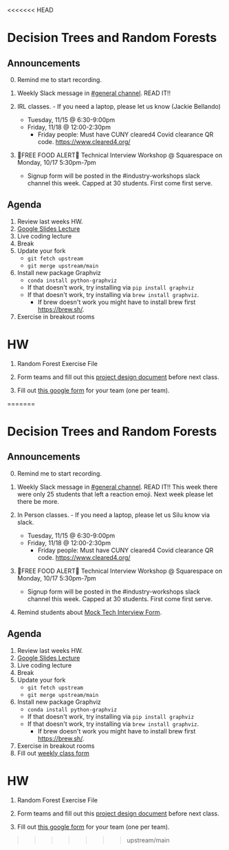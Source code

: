 <<<<<<< HEAD
# Decision Trees and Random Forests

## Announcements
0. Remind me to start recording. 
1. Weekly Slack message in [#general channel](https://ctp2022.slack.com/archives/C03MWUDJM6V/p1663777029656509).  READ IT!!
2. IRL classes. - If you need a laptop, please let us know (Jackie Bellando)
	- Tuesday, 11/15 @ 6:30-9:00pm
	- Friday, 11/18 @ 12:00-2:30pm
		* Friday people:  Must have CUNY cleared4 Covid clearance QR code. https://www.cleared4.org/
 
3. 🚨FREE FOOD ALERT🚨  Technical Interview Workshop @ Squarespace  on Monday, 10/17 5:30pm-7pm 
	- Signup form will be posted in the #industry-workshops slack channel this week. Capped at 30 students.  First come first serve. 


## Agenda
1. Review last weeks HW.
3. [Google Slides Lecture](https://docs.google.com/presentation/d/1gSJf6GynPzUzqT5HF2xZKzCNMh40EZlGmmlwjSNX6Js/edit?usp=sharing)
4. Live coding lecture
5. Break
6. Update your fork
	* `git fetch upstream`
	* `git merge upstream/main`
7. Install new package Graphviz
	* `conda install python-graphviz`
	* If that doesn't work, try installing via `pip install graphviz`
	* If that doesn't work, try installing via `brew install graphviz`.  
		* If brew doesn't work you might have to install brew first https://brew.sh/.
8. Exercise in breakout rooms


# HW
1. Random Forest Exercise File

2. Form teams and fill out this [project design document](https://docs.google.com/document/d/1ImFfeHOxAVTlho3OPrrX_5n8XsyjK4aDl0WN4pnCXUQ/edit#) before next class. 

3. Fill out [this google form](https://forms.gle/k5E8JigSMwL66caT6) for your team (one per team). 





=======
# Decision Trees and Random Forests

## Announcements
0. Remind me to start recording. 
1. Weekly Slack message in [#general channel](https://ctp2022.slack.com/archives/C03MWUDJM6V/p1664985620947319).  READ IT!!  This week there were only 25 students that left a reaction emoji.  Next week please let there be more. 
2. In Person classes. - If you need a laptop, please let us Silu know via slack.
	- Tuesday, 11/15 @ 6:30-9:00pm
	- Friday, 11/18 @ 12:00-2:30pm
		* Friday people:  Must have CUNY cleared4 Covid clearance QR code. https://www.cleared4.org/
 
3. 🚨FREE FOOD ALERT🚨  Technical Interview Workshop @ Squarespace  on Monday, 10/17 5:30pm-7pm 
	- Signup form will be posted in the #industry-workshops slack channel this week. Capped at 30 students.  First come first serve. 
4. Remind students about [Mock Tech Interview Form](https://docs.google.com/forms/d/e/1FAIpQLSflRrRS8bJNi1MejLlyKKJAEATpeqIC0gwSf6kwXFqug6tvmg/viewform).


## Agenda
1. Review last weeks HW.
3. [Google Slides Lecture](https://docs.google.com/presentation/d/1gSJf6GynPzUzqT5HF2xZKzCNMh40EZlGmmlwjSNX6Js/edit?usp=sharing)
4. Live coding lecture
5. Break
6. Update your fork
	* `git fetch upstream`
	* `git merge upstream/main`
7. Install new package Graphviz
	* `conda install python-graphviz`
	* If that doesn't work, try installing via `pip install graphviz`
	* If that doesn't work, try installing via `brew install graphviz`.  
		* If brew doesn't work you might have to install brew first https://brew.sh/.
8. Exercise in breakout rooms
9. Fill out [weekly class form](https://forms.gle/hgUHe8gwmNGF91k57)


# HW
1. Random Forest Exercise File

2. Form teams and fill out this [project design document](https://docs.google.com/document/d/1ImFfeHOxAVTlho3OPrrX_5n8XsyjK4aDl0WN4pnCXUQ/edit#) before next class. 

3. Fill out [this google form](https://forms.gle/k5E8JigSMwL66caT6) for your team (one per team). 





>>>>>>> upstream/main
